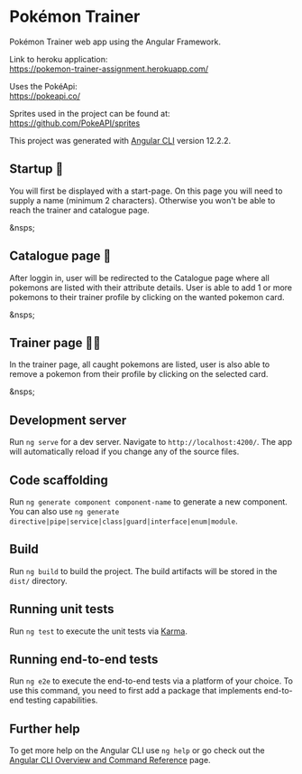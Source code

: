 # Pokémon Trainer
Pokémon Trainer web app using the Angular Framework.

Link to heroku application:  
https://pokemon-trainer-assignment.herokuapp.com/

Uses the PokéApi:  
https://pokeapi.co/

Sprites used in the project can be found at:  
https://github.com/PokeAPI/sprites

This project was generated with [Angular CLI](https://github.com/angular/angular-cli) version 12.2.2.

## Startup 🌟

You will first be displayed with a start-page. On this page you will need to supply a name (minimum 2 characters).
Otherwise you won't be able to reach the trainer and catalogue page.
<p>&nsps;</p>

## Catalogue page 📃

After loggin in, user will be redirected to the Catalogue page where all pokemons are listed with their attribute details. User is able to add 1 or more pokemons to their trainer profile by clicking on the wanted pokemon card.
<p>&nsps;</p>

## Trainer page 🙋‍♂️

In the trainer page, all caught pokemons are listed, user is also able to remove a pokemon from their profile by clicking on the selected card.
<p>&nsps;</p>

## Development server

Run `ng serve` for a dev server. Navigate to `http://localhost:4200/`. The app will automatically reload if you change any of the source files.

## Code scaffolding

Run `ng generate component component-name` to generate a new component. You can also use `ng generate directive|pipe|service|class|guard|interface|enum|module`.

## Build

Run `ng build` to build the project. The build artifacts will be stored in the `dist/` directory.

## Running unit tests

Run `ng test` to execute the unit tests via [Karma](https://karma-runner.github.io).

## Running end-to-end tests

Run `ng e2e` to execute the end-to-end tests via a platform of your choice. To use this command, you need to first add a package that implements end-to-end testing capabilities.

## Further help

To get more help on the Angular CLI use `ng help` or go check out the [Angular CLI Overview and Command Reference](https://angular.io/cli) page.
